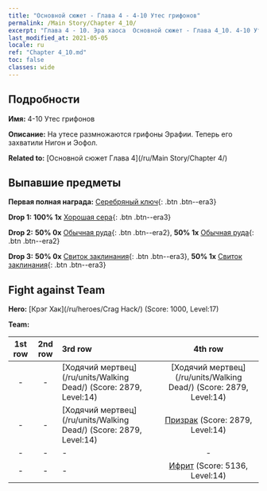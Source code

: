 ```yaml
---
title: "Основной сюжет - Глава 4 - 4-10 Утес грифонов"
permalink: /Main Story/Chapter 4_10/
excerpt: "Глава 4 - 10. Эра хаоса  Основной сюжет - Глава 4_10. 4-10 Утес грифонов"
last_modified_at: 2021-05-05
locale: ru
ref: "Chapter 4_10.md"
toc: false
classes: wide
---
```


## Подробности

 **Имя:** 4-10 Утес грифонов

 **Описание:** На утесе размножаются грифоны Эрафии. Теперь его захватили Нигон и Эофол.

 **Related to:** [Основной сюжет Глава 4](/ru/Main Story/Chapter 4/)

## Выпавшие предметы

 **Первая полная награда:** [Серебряный ключ](/ItemsRU/con_693/){: .btn .btn--era3}

 **Drop 1:** **100% 1x** [Хорошая сера](/ItemsRU/mat_15/){: .btn .btn--era3}

 **Drop 2:** **50% 0x** [Обычная руда](/ItemsRU/mat_6/){: .btn .btn--era2}, **50% 1x** [Обычная руда](/ItemsRU/mat_6/){: .btn .btn--era2}

 **Drop 3:** **50% 0x** [Свиток заклинания](/ItemsRU/con_694/){: .btn .btn--era3}, **50% 1x** [Свиток заклинания](/ItemsRU/con_694/){: .btn .btn--era3}


## Fight against Team
 **Hero:** [Крэг Хак](/ru/heroes/Crag Hack/) (Score: 1000, Level:17)

 **Team:**


  | 1st row | 2nd row | 3rd row | 4th row |
  |:----:|:----:|:----|:----:|
  | - | - | [Ходячий мертвец](/ru/units/Walking Dead/) (Score: 2879, Level:14)  | [Ходячий мертвец](/ru/units/Walking Dead/) (Score: 2879, Level:14)  |
  | - | - | [Ходячий мертвец](/ru/units/Walking Dead/) (Score: 2879, Level:14)  | [Призрак](/ru/units/Wight/) (Score: 2879, Level:14)  |
  | - | - | - | - |
  | - | - | - | [Ифрит](/ru/units/Efreeti/) (Score: 5136, Level:14)  |


